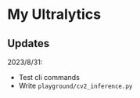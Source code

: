 # My Ultralytics

## Updates

2023/8/31:

- Test cli commands
- Write `playground/cv2_inference.py`
